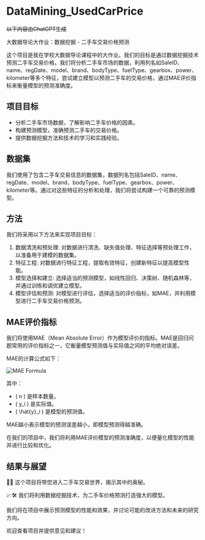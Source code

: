 # DataMining_UsedCarPrice

~~以下内容由ChatGPT生成~~

大数据导论大作业：数据挖掘 - 二手车交易价格预测

这个项目是我在学校大数据导论课程中的大作业。我们的目标是通过数据挖掘技术预测二手车交易价格。我们将分析二手车市场的数据，利用列名如SaleID、name、regDate、model、brand、bodyType、fuelType、gearbox、power、kilometer等多个特征，尝试建立模型以预测二手车的交易价格，通过MAE评价指标来衡量模型的预测准确度。

## 项目目标

- 分析二手车市场数据，了解影响二手车价格的因素。
- 构建预测模型，准确预测二手车的交易价格。
- 提供数据挖掘方法和技术的学习和实践经验。

## 数据集

我们使用了包含二手车交易信息的数据集，数据列名包括SaleID、name、regDate、model、brand、bodyType、fuelType、gearbox、power、kilometer等。通过对这些特征的分析和处理，我们将尝试构建一个可靠的预测模型。

## 方法

我们将采用以下方法来实现项目目标：

1. 数据清洗和预处理: 对数据进行清洗、缺失值处理、特征选择等预处理工作，以准备用于建模的数据集。
2. 特征工程: 对数据进行特征工程，提取有效特征，创建新特征以提高模型性能。
3. 模型选择和建立: 选择适当的预测模型，如线性回归、决策树、随机森林等，并通过训练和调优建立模型。
4. 模型评估和预测: 对模型进行评估，选择适当的评价指标，如MAE，并利用模型进行二手车交易价格预测。

## MAE评价指标

我们将使用MAE（Mean Absolute Error）作为模型评价的指标。MAE是回归问题常用的评价指标之一，它衡量模型预测值与实际值之间的平均绝对误差。

MAE的计算公式如下：

![MAE Formula](https://latex.codecogs.com/png.latex?\dpi{300}&bg_white&space;MAE=\frac{1}{n}\sum_{i=1}^{n}|y_i-\hat{y}_i|)

其中：
- \( n \) 是样本数量。
- \( y_i \) 是实际值。
- \( \hat{y}_i \) 是模型的预测值。

MAE越小表示模型的预测误差越小，即模型预测得越准确。

在我们的项目中，我们将利用MAE评价模型的预测准确度，以便量化模型的性能并进行比较和优化。


## 结果与展望

🚗✨  这个项目将带您进入二手车交易世界，揭示其中的奥秘。

📈🛠️  我们将利用数据挖掘技术，为二手车价格预测打造强大的模型。

我们将在项目中展示预测模型的性能和效果，并讨论可能的改进方法和未来的研究方向。

欢迎查看项目并提供意见和建议！
